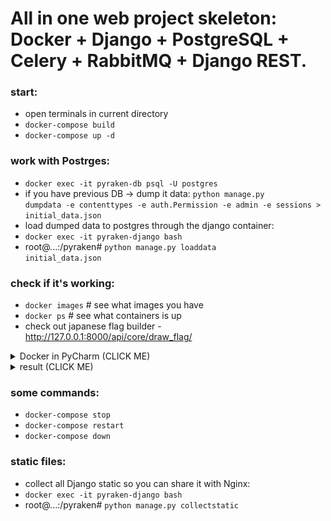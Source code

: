 # All in one web project skeleton: Docker + Django + PostgreSQL + Celery + RabbitMQ + Django REST.

### start:
- open terminals in current directory
- <code>docker-compose build</code>
- <code>docker-compose up -d</code>

### work with Postrges:
- <code>docker exec -it  pyraken-db psql -U postgres</code>
- if you have previous DB -> dump it data: 
<code>python manage.py dumpdata -e contenttypes -e auth.Permission -e admin -e sessions > initial_data.json</code>
- load dumped data to postgres through the django container:
- <code>docker exec -it pyraken-django bash</code>
- root@...:/pyraken# <code>python manage.py loaddata initial_data.json</code>

### check if it's working:
- <code>docker images</code> # see what images you have
- <code>docker ps</code> # see what containers is up
- check out japanese flag builder - http://127.0.0.1:8000/api/core/draw_flag/

<details><summary>Docker in PyCharm (CLICK ME)</summary>
<p>
    <img src="https://github.com/Valentin-Golyonko/Pyraken/blob/master/docker%20in%20pycharm.png" alt="docker_in_pycharm.png">
</p>
</details>

<details><summary>result (CLICK ME)</summary>
<p>
    <img src="https://github.com/Valentin-Golyonko/Pyraken/blob/master/media/result.png" alt="result.png">
</p>
</details>

### some commands:
- <code>docker-compose stop</code>
- <code>docker-compose restart</code>
- <code>docker-compose down</code>

### static files:
- collect all Django static so you can share it with Nginx:
- <code>docker exec -it pyraken-django bash</code>
- root@...:/pyraken# <code>python manage.py collectstatic</code>
